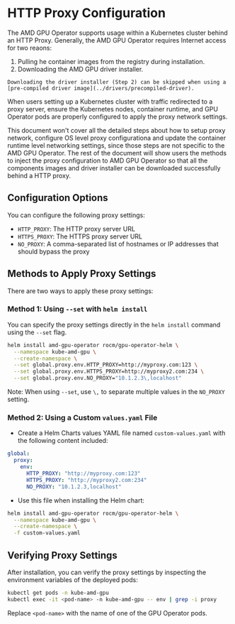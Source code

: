 # HTTP Proxy Configuration

The AMD GPU Operator supports usage within a Kubernetes cluster behind an HTTP Proxy. Generally, the AMD GPU Operator requires Internet access for two reaons:

1. Pulling he container images from the registry during installation.
2. Downloading the AMD GPU driver installer.

```{Note}
Downloading the driver installer (Step 2) can be skipped when using a [pre-compiled driver image](../drivers/precompiled-driver).
```

When users setting up a Kubernetes cluster with traffic redirected to a proxy server, ensure the Kubernetes nodes, container runtime, and GPU Operator pods are properly configured to apply the proxy network settings.

This document won't cover all the detailed steps about how to setup proxy network, configure OS level proxy configurationa and update the container runtime level networking settings, since those steps are not specific to the AMD GPU Operator. The rest of the document will show users the methods to inject the proxy configuration to AMD GPU Operator so that all the components images and driver installer can be downloaded successfully behind a HTTP proxy.

## Configuration Options

You can configure the following proxy settings:

- `HTTP_PROXY`: The HTTP proxy server URL
- `HTTPS_PROXY`: The HTTPS proxy server URL
- `NO_PROXY`: A comma-separated list of hostnames or IP addresses that should bypass the proxy

## Methods to Apply Proxy Settings

There are two ways to apply these proxy settings:

### Method 1: Using `--set` with `helm install`

You can specify the proxy settings directly in the `helm install` command using the `--set` flag.

```bash
helm install amd-gpu-operator rocm/gpu-operator-helm \
  --namespace kube-amd-gpu \
  --create-namespace \
  --set global.proxy.env.HTTP_PROXY=http://myproxy.com:123 \
  --set global.proxy.env.HTTPS_PROXY=http://myproxy2.com:234 \
  --set global.proxy.env.NO_PROXY="10.1.2.3\,localhost"
```

Note: When using `--set`, use `\,` to separate multiple values in the `NO_PROXY` setting.

### Method 2: Using a Custom `values.yaml` File

- Create a Helm Charts values YAML file named `custom-values.yaml` with the following content included:

```yaml
global:
  proxy:
    env:
      HTTP_PROXY: "http://myproxy.com:123"
      HTTPS_PROXY: "http://myproxy2.com:234"
      NO_PROXY: "10.1.2.3,localhost"
```

- Use this file when installing the Helm chart:

```bash
helm install amd-gpu-operator rocm/gpu-operator-helm \
  --namespace kube-amd-gpu \
  --create-namespace \
  -f custom-values.yaml
```

## Verifying Proxy Settings

After installation, you can verify the proxy settings by inspecting the environment variables of the deployed pods:

```bash
kubectl get pods -n kube-amd-gpu
kubectl exec -it <pod-name> -n kube-amd-gpu -- env | grep -i proxy
```

Replace `<pod-name>` with the name of one of the GPU Operator pods.
